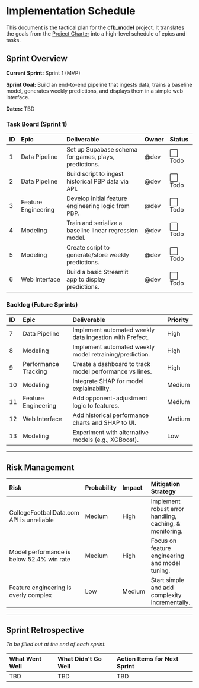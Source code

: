 # Implementation Schedule

This document is the tactical plan for the **cfb_model** project. It translates the goals from the
[Project Charter](./reference/project_charter.md) into a high-level schedule of epics and tasks.

## Sprint Overview

**Current Sprint:** Sprint 1 (MVP)

**Sprint Goal:** Build an end-to-end pipeline that ingests data, trains a baseline model,
generates weekly predictions, and displays them in a simple web interface.

**Dates:** TBD

### Task Board (Sprint 1)

| ID  | Epic                  | Deliverable                                           | Owner | Status  |
|:----|:----------------------|:------------------------------------------------------|:------|:--------|
| 1   | Data Pipeline         | Set up Supabase schema for games, plays, predictions. | @dev  | ⬜ Todo |
| 2   | Data Pipeline         | Build script to ingest historical PBP data via API.   | @dev  | ⬜ Todo |
| 3   | Feature Engineering   | Develop initial feature engineering logic from PBP.   | @dev  | ⬜ Todo |
| 4   | Modeling              | Train and serialize a baseline linear regression model. | @dev  | ⬜ Todo |
| 5   | Modeling              | Create script to generate/store weekly predictions.   | @dev  | ⬜ Todo |
| 6   | Web Interface         | Build a basic Streamlit app to display predictions.   | @dev  | ⬜ Todo |

### Backlog (Future Sprints)

| ID  | Epic                  | Deliverable                                           | Priority |
|:----|:----------------------|:------------------------------------------------------|:---------|
| 7   | Data Pipeline         | Implement automated weekly data ingestion with Prefect. | High     |
| 8   | Modeling              | Implement automated weekly model retraining/prediction. | High     |
| 9   | Performance Tracking  | Create a dashboard to track model performance vs lines. | High     |
| 10  | Modeling              | Integrate SHAP for model explainability.              | Medium   |
| 11  | Feature Engineering   | Add opponent-adjustment logic to features.            | Medium   |
| 12  | Web Interface         | Add historical performance charts and SHAP to UI.     | Medium   |
| 13  | Modeling              | Experiment with alternative models (e.g., XGBoost).   | Low      |

---

## Risk Management

| Risk                                      | Probability | Impact | Mitigation Strategy                                     |
|:------------------------------------------|:------------|:-------|:--------------------------------------------------------|
| CollegeFootballData.com API is unreliable | Medium      | High   | Implement robust error handling, caching, & monitoring. |
| Model performance is below 52.4% win rate | Medium      | High   | Focus on feature engineering and model tuning.          |
| Feature engineering is overly complex     | Low         | Medium | Start simple and add complexity incrementally.          |

---

## Sprint Retrospective

*To be filled out at the end of each sprint.*

| What Went Well | What Didn't Go Well | Action Items for Next Sprint |
|:---------------|:--------------------|:-----------------------------|
| TBD            | TBD                 | TBD                          |
